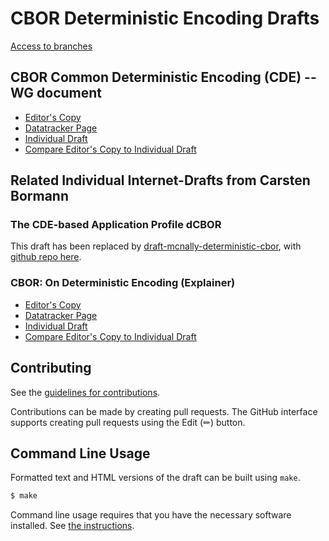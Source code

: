 # CBOR Deterministic Encoding Drafts

[Access to branches](https://cbor-wg.github.io/draft-ietf-cbor-cde)

## CBOR Common Deterministic Encoding (CDE) -- WG document

* [Editor's Copy](https://cbor-wg.github.io/draft-ietf-cbor-cde/#go.draft-ietf-cbor-cde.html)
* [Datatracker Page](https://datatracker.ietf.org/doc/draft-ietf-cbor-cde)
* [Individual Draft](https://datatracker.ietf.org/doc/html/draft-ietf-cbor-cde)
* [Compare Editor's Copy to Individual Draft](https://cbor-wg.github.io/draft-ietf-cbor-cde/#go.draft-ietf-cbor-cde.diff)


## Related Individual Internet-Drafts from Carsten Bormann

### The CDE-based Application Profile dCBOR

This draft has been replaced by
[draft-mcnally-deterministic-cbor](https://datatracker.ietf.org/doc/draft-mcnally-deterministic-cbor),
with [github repo here](https://github.com/BlockchainCommons/WIPs-IETF-draft-deterministic-cbor).

### CBOR: On Deterministic Encoding (Explainer)

* [Editor's Copy](https://cbor-wg.github.io/draft-ietf-cbor-cde/#go.draft-bormann-cbor-det.html)
* [Datatracker Page](https://datatracker.ietf.org/doc/draft-bormann-cbor-det)
* [Individual Draft](https://datatracker.ietf.org/doc/html/draft-bormann-cbor-det)
* [Compare Editor's Copy to Individual Draft](https://cbor-wg.github.io/draft-ietf-cbor-cde/#go.draft-bormann-cbor-det.diff)

## Contributing

See the
[guidelines for contributions](https://github.com/cabo/det/blob/main/CONTRIBUTING.md).

Contributions can be made by creating pull requests.
The GitHub interface supports creating pull requests using the Edit (✏) button.


## Command Line Usage

Formatted text and HTML versions of the draft can be built using `make`.

```sh
$ make
```

Command line usage requires that you have the necessary software installed.  See
[the instructions](https://github.com/martinthomson/i-d-template/blob/main/doc/SETUP.md).

